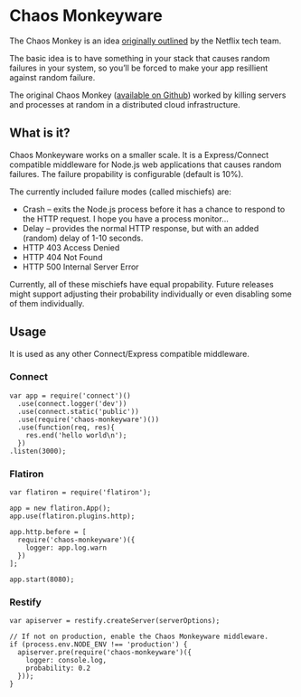 Chaos Monkeyware
================

The Chaos Monkey is an idea [originally outlined][origin] by the Netflix
tech team.

The basic idea is to have something in your stack that causes random
failures in your system, so you’ll be forced to make your app resillient
against random failure.

The original Chaos Monkey ([available on Github][SimianArmy]) worked by
killing servers and processes at random in a distributed cloud
infrastructure.


What is it?
-----------

Chaos Monkeyware works on a smaller scale. It is a Express/Connect
compatible middleware for Node.js web applications that causes random
failures. The failure propability is configurable (default is 10%).

The currently included failure modes (called mischiefs) are:

* Crash – exits the Node.js process before it has a chance to respond to
  the HTTP request. I hope you have a process monitor…
* Delay – provides the normal HTTP response, but with an added (random)
  delay of 1-10 seconds.
* HTTP 403 Access Denied
* HTTP 404 Not Found
* HTTP 500 Internal Server Error

Currently, all of these mischiefs have equal propability. Future
releases might support adjusting their probability individually or even
disabling some of them individually.


Usage
-----

It is used as any other Connect/Express compatible middleware.


### Connect ###

    var app = require('connect')()
      .use(connect.logger('dev'))
      .use(connect.static('public'))
      .use(require('chaos-monkeyware')())
      .use(function(req, res){
        res.end('hello world\n');
      })
    .listen(3000);


### Flatiron ###

    var flatiron = require('flatiron');

    app = new flatiron.App();
    app.use(flatiron.plugins.http);

    app.http.before = [
      require('chaos-monkeyware')({
        logger: app.log.warn
      })
    ];

    app.start(8080);


### Restify ###

    var apiserver = restify.createServer(serverOptions);

    // If not on production, enable the Chaos Monkeyware middleware.
    if (process.env.NODE_ENV !== 'production') {
      apiserver.pre(require('chaos-monkeyware')({
        logger: console.log,
        probability: 0.2
      }));
    }

[origin]: http://techblog.netflix.com/2010/12/5-lessons-weve-learned-using-aws.html
[horror]: http://www.codinghorror.com/blog/2011/04/working-with-the-chaos-monkey.html
[SimianArmy]: https://github.com/Netflix/SimianArmy
